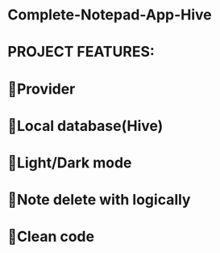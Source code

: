 # Complete-Notepad-App-Hive

# PROJECT FEATURES:
# 🛑Provider
# 🛑Local database(Hive)
# 🛑Light/Dark mode
# 🛑Note delete with logically
# 🛑Clean code

